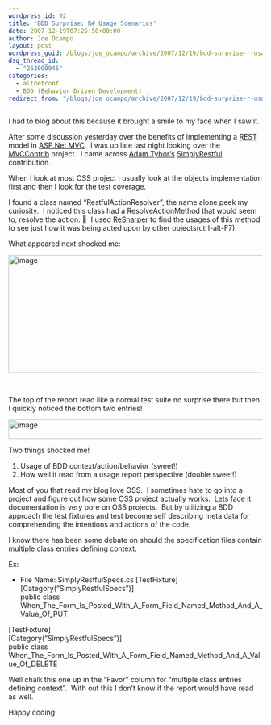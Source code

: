 ```yaml
---
wordpress_id: 92
title: 'BDD Surprise: R# Usage Scenarios'
date: 2007-12-19T07:25:58+00:00
author: Joe Ocampo
layout: post
wordpress_guid: /blogs/joe_ocampo/archive/2007/12/19/bdd-surprise-r-usage-scenarios.aspx
dsq_thread_id:
  - "262090946"
categories:
  - altnetconf
  - BDD (Behavior Driven Development)
redirect_from: "/blogs/joe_ocampo/archive/2007/12/19/bdd-surprise-r-usage-scenarios.aspx/"
---
```

I had to blog about this because it brought a smile to my face when I saw it.

After some discussion yesterday over the benefits of implementing a <a href="http://www.infoq.com/articles/rest-introduction" target="_blank">REST</a> model in <a href="http://weblogs.asp.net/scottgu/archive/2007/12/09/asp-net-3-5-extensions-ctp-preview-released.aspx" target="_blank">ASP.Net MVC</a>.&nbsp; I was up late last night looking over the <a href="http://www.codeplex.com/MVCContrib" target="_blank">MVCContrib</a> project.&nbsp; I came across <a href="http://abombss.com/" target="_blank">Adam Tybor&#8217;s</a> <a href="http://abombss.com/blog/2007/12/10/ms-mvc-simply-restful-routing/" target="_blank">SimplyRestful</a> contribution.

When I look at most OSS project I usually look at the objects implementation first and then I look for the test coverage.

I found a class named &#8220;RestfulActionResolver&#8221;, the name alone peek my curiosity.&nbsp; I noticed this class had a ResolveActionMethod that would seem to, resolve the action. 🙂&nbsp; I used <a href="http://www.jetbrains.com/resharper/" target="_blank">ReSharper</a> to find the usages of this method to see just how it was being acted upon by other objects(ctrl-alt-F7).&nbsp; 

What appeared next shocked me:

[<img style="border-right: 0px;border-top: 0px;border-left: 0px;border-bottom: 0px" height="234" alt="image" src="http://lostechies.com/joeocampo/files/2011/03BDDSurpriseRUsageScenarios_1527/image_thumb.png" width="644" border="0" />](http://lostechies.com/joeocampo/files/2011/03BDDSurpriseRUsageScenarios_1527/image_2.png) 

&nbsp;

The top of the report read like a normal test suite no surprise there but then I quickly noticed the bottom two entries!

[<img style="border-right: 0px;border-top: 0px;border-left: 0px;border-bottom: 0px" height="38" alt="image" src="http://lostechies.com/joeocampo/files/2011/03BDDSurpriseRUsageScenarios_1527/image_thumb_1.png" width="644" border="0" />](http://lostechies.com/joeocampo/files/2011/03BDDSurpriseRUsageScenarios_1527/image_4.png) 

Two things shocked me!

  1. Usage of BDD context/action/behavior (sweet!)
  2. How well it read from a usage report perspective (double sweet!)

Most of you that read my blog love OSS.&nbsp; I sometimes hate to go into a project and figure out how some OSS project actually works.&nbsp; Lets face it documentation is very pore on OSS projects.&nbsp; But by utilizing a BDD approach the test fixtures and test become self describing meta data for comprehending the intentions and actions of the code.&nbsp; 

I know there has been some debate on should the specification files contain multiple class entries defining context.

Ex:

  * File Name: SimplyRestfulSpecs.cs
[TestFixture]  
[Category(&#8220;SimplyRestfulSpecs&#8221;)]  
public class When\_The\_Form\_Is\_Posted\_With\_A\_Form\_Field\_Named\_Method\_And\_A\_Value\_Of_PUT 

[TestFixture]  
[Category(&#8220;SimplyRestfulSpecs&#8221;)]  
public class When\_The\_Form\_Is\_Posted\_With\_A\_Form\_Field\_Named\_Method\_And\_A\_Value\_Of_DELETE

Well chalk this one up in the &#8220;Favor&#8221; column for &#8220;multiple class entries defining context&#8221;.&nbsp; With out this I don&#8217;t know if the report would have read as well.

Happy coding!

&nbsp;